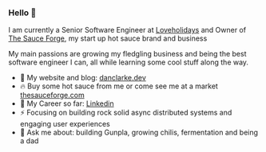 ### Hello 👋

I am currently a Senior Software Engineer at [Loveholidays](https://careers.loveholidays.com/) and Owner of [The Sauce Forge](https://thesauceforge.com/), my start up hot sauce brand and business

My main passions are growing my fledgling business and being the best software engineer I can, all while learning some cool stuff along the way.

- 📙 My website and blog: [danclarke.dev](https://danclarke.dev/)
- 🔥 Buy some hot sauce from me or come see me at a market [thesauceforge.com](https://thesauceforge.com/)
- 🧳 My Career so far: [Linkedin](https://www.linkedin.com/in/danielclarkesoftwareengineer/)
- ⚡️ Focusing on building rock solid async distributed systems and engaging user experiences
- 📩 Ask me about: building Gunpla, growing chilis, fermentation and being a dad
